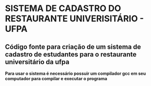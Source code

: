 # SISTEMA DE CADASTRO DO RESTAURANTE UNIVERISITÁRIO - UFPA

## Código fonte para criação de um sistema de cadastro de estudantes para o restaurante universitário da ufpa

**Para usar o sistema é necessário possuir um compilador gcc em seu computador para compilar e executar o programa**


